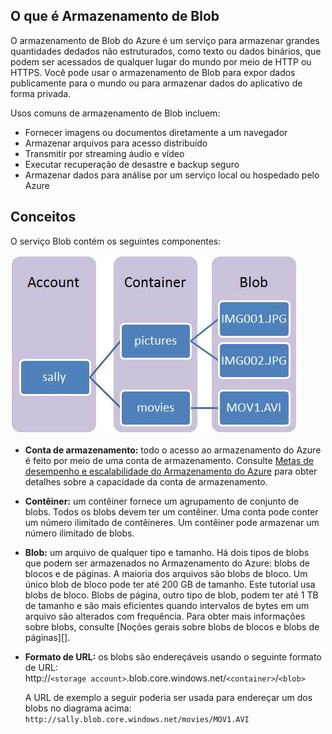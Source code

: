 ﻿## <a name="what-is"> </a>O que é Armazenamento de Blob

O armazenamento de Blob do Azure é um serviço para armazenar grandes quantidades dedados não estruturados, como texto ou dados binários, que podem ser acessados de qualquer lugar do mundo por meio de
HTTP ou HTTPS. Você pode usar o armazenamento de Blob para expor dados publicamente para o mundo ou para armazenar dados do aplicativo de forma privada.

Usos comuns de armazenamento de Blob incluem:

-   Fornecer imagens ou documentos diretamente a um navegador
-   Armazenar arquivos para acesso distribuído
-   Transmitir por streaming áudio e vídeo
-   Executar recuperação de desastre e backup seguro
-   Armazenar dados para análise por um serviço local ou hospedado pelo
    Azure

## <a name="concepts"> </a>Conceitos

O serviço Blob contém os seguintes componentes:

![Blob1][Blob1]

-   **Conta de armazenamento:** todo o acesso ao armazenamento do Azure é feito
    por meio de uma conta de armazenamento. Consulte [Metas de desempenho e escalabilidade do Armazenamento do Azure](http://msdn.microsoft.com/pt-br/library/dn249410.aspx) para obter detalhes sobre a capacidade da conta de armazenamento.

-   **Contêiner:** um contêiner fornece um agrupamento de conjunto de blobs.
    Todos os blobs devem ter um contêiner. Uma conta pode conter um
    número ilimitado de contêineres. Um contêiner pode armazenar um número
    ilimitado de blobs.

-   **Blob:** um arquivo de qualquer tipo e tamanho. Há dois tipos de blobs
    que podem ser armazenados no Armazenamento do Azure: blobs de blocos e de páginas.
    A maioria dos arquivos são blobs de bloco. Um único blob de bloco pode ter até 200 GB
    de tamanho. Este tutorial usa blobs de bloco. Blobs de página, outro tipo
    de blob, podem ter até 1 TB de tamanho e são mais eficientes quando intervalos
    de bytes em um arquivo são alterados com frequência. Para obter mais informações
    sobre blobs, consulte [Noções gerais sobre blobs de blocos e blobs de páginas][].

-   **Formato de URL:** os blobs são endereçáveis usando o seguinte formato
    de URL:   
    http://`<storage
    account>`.blob.core.windows.net/`<container>`/`<blob>`  
      
    A URL de exemplo a seguir poderia ser usada para endereçar um dos blobs no
    diagrama acima:  
    `http://sally.blob.core.windows.net/movies/MOV1.AVI`


[Blob1]: ./media/howto-blob-storage/blob1.jpg

<!--HONumber=41-->

